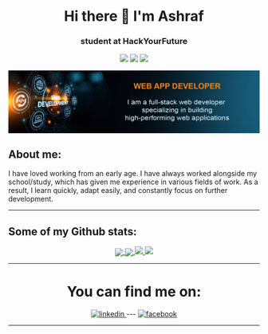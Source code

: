 <h1 align="center"> Hi there 👋 I'm Ashraf</h1>

<h3 align="center"> student at HackYourFuture</h3>

<p align="center" padding-bottom="0px">
  
  <img src="https://img.shields.io/badge/html5-%23E34F26.svg?style=for-the-badge&logo=html5&logoColor=white">
  
  <img src="https://img.shields.io/badge/css3-%231572B6.svg?style=for-the-badge&logo=css3&logoColor=white">
  
  <img src="https://img.shields.io/badge/javascript-%23323330.svg?style=for-the-badge&logo=javascript&logoColor=%23F7DF1E">
  
</p>

<img align="center" src="https://github.com/Ashraf-Alshashaa/Ashraf-Alshashaa/blob/main/github profile.png">

<h2> About me:</h2>

<p>I have loved working from an early age. I have always worked alongside my school/study, which has given me experience in various fields     of work. As    a result, I learn quickly, adapt easily, and constantly focus on further development.
</p>

---

## Some of my Github stats:

<p align="center">
  
  <a href="https://github.com/Ashraf-Ashashaa/github-readme-stats">
    <img  align="center" width= 45% src="https://github-readme-stats.vercel.app/api/top-langs/?username=Ashraf-Alshashaa&layout=compact"/>
  </a>
  
  <a href="https://github.com/Ashraf-Alshashaa">
    <img align="center" width= 53% src="https://github-readme-stats.vercel.app/api/?username=Ashraf-Alshashaa&show_icons=true&theme=tokyonight&hide=stars&bg_color=light" />
  </a>
  
  <a href="https://github.com/Ashraf-Alshashaa/API-Project">
    <img  width= 49% src="https://github-readme-stats.vercel.app/api/pin/?username=Ashraf-Alshashaa&repo=API-Project" />
  </a>
  
  <a href="https://bit.ly/browsers-project38">
    <img  width= 49% src="https://github-readme-stats.vercel.app/api/pin/?username=Ashraf-Alshashaa&repo=browsers-project38" />
  </a>
  
</p>

---

<h1 align="center">You can find me on:</h1>

<p align="center">
  
  <a href="https://bit.ly/Ashraf-LinkedIn">
    <img src='https://cdn.jsdelivr.net/npm/simple-icons@3.0.1/icons/linkedin.svg' alt='linkedin' height='30'>
  </a> 
  ---
  <a href="https://bit.ly/Ashraf-Facebook">
    <img src='https://cdn.jsdelivr.net/npm/simple-icons@3.0.1/icons/facebook.svg' alt='facebook' height='30'>
  </a>
  
</p>

---
